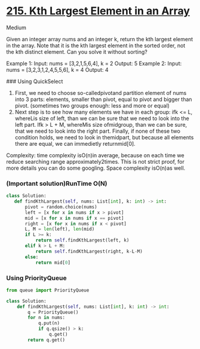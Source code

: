 # [215. Kth Largest Element in an Array](https://leetcode.com/problems/kth-largest-element-in-an-array/description/)
Medium
<p>
Given an integer array nums and an integer k, return the kth largest element in the array.
Note that it is the kth largest element in the sorted order, not the kth distinct element.
Can you solve it without sorting?
 
Example 1:
Input: nums = [3,2,1,5,6,4], k = 2
Output: 5
Example 2:
Input: nums = [3,2,3,1,2,4,5,5,6], k = 4
Output: 4
</p>
### Using QuickSelect
<p>

1. First, we need to choose so-calledpivotand partition element of nums into 3 parts: elements, smaller than pivot, equal to pivot and bigger than pivot. (sometimes two groups enough: less and more or equal)
2. Next step is to see how many elements we have in each group: ifk <= L, whereLis size of left, than we can be sure that we need to look into the left part. Ifk > L + M, whereMis size ofmidgroup, than we can be sure, that we need to look into the right part. Finally, if none of these two condition holds, we need to look in themidpart, but because all elements there are equal, we can immedietly returnmid[0].

Complexity: time complexity isO(n)in average, because on each time we reduce searching range approximately2times. This is not strict proof, for more details you can do some googling. Space complexity isO(n)as well.
</p>


### (Important solution)RunTime O(N)
```python
class Solution:
   def findKthLargest(self, nums: List[int], k: int) -> int:
       pivot = random.choice(nums)
       left = [x for x in nums if x > pivot]
       mid = [x for x in nums if x == pivot]
       right = [x for x in nums if x < pivot]
       L, M = len(left), len(mid)
       if L >= k:
           return self.findKthLargest(left, k)
       elif k > L + M:
           return self.findKthLargest(right, k-L-M)
       else:
           return mid[0]
```

### Using PriorityQueue
```python
from queue import PriorityQueue

class Solution:
    def findKthLargest(self, nums: List[int], k: int) -> int:
        q = PriorityQueue()
        for n in nums:
            q.put(n)
            if q.qsize() > k:
                q.get()
        return q.get()
```


